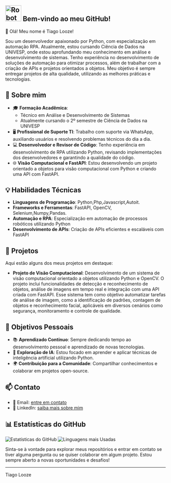
## <img src="https://cdn-icons-png.flaticon.com/512/4712/4712024.png" alt="Robot Logo" width="50"/>  Bem-vindo ao meu GitHub!

👋 Olá! 
Meu nome é Tiago Looze!

Sou um desenvolvedor apaixonado por Python, com especialização em automação RPA. Atualmente, estou cursando Ciência de Dados na UNIVESP, onde estou aprofundando meu conhecimento em análise e desenvolvimento de sistemas.
Tenho experiência no desenvolvimento de soluções de automação para otimizar processos, além de trabalhar com a criação de APIs e projetos orientados a objetos. 
Meu objetivo é sempre entregar projetos de alta qualidade, utilizando as melhores práticas e tecnologias.

## 📜 Sobre mim

- 🎓 **Formação Acadêmica**:
  - Técnico em Análise e Desenvolvimento de Sistemas
  - Atualmente cursando o 2º semestre de Ciência de Dados na UNIVESP
- 🖥️ **Profissional de Suporte TI**: Trabalho com suporte via WhatsApp, auxiliando usuários e resolvendo problemas técnicos do dia a dia.
- 💻 **Desenvolvedor e Revisor de Código**: Tenho experiência em desenvolvimento de RPA utilizando Python, revisando implementações dos desenvolvedores e garantindo a qualidade do código.
- 🌐 **Visão Computacional e FastAPI**: Estou desenvolvendo um projeto orientado a objetos para visão computacional com Python e criando uma API com FastAPI.

## 💡 Habilidades Técnicas

- **Linguagens de Programação**: Python,Php,Javascript,Autoit.
- **Frameworks e Ferramentas**: FastAPI, OpenCV, Selenium,Numpy,Pandas.
- **Automação e RPA**: Especialização em automação de processos robóticos utilizando Python
- **Desenvolvimento de APIs**: Criação de APIs eficientes e escaláveis com FastAPI

## 📂 Projetos

Aqui estão alguns dos meus projetos em destaque:

- **Projeto de Visão Computacional**: Desenvolvimento de um sistema de visão computacional orientado a objetos utilizando Python e OpenCV. O projeto inclui funcionalidades de detecção e reconhecimento de objetos, análise de imagens em tempo real e integração com uma API criada com FastAPI. Esse sistema tem como objetivo automatizar tarefas de análise de imagem, como a identificação de padrões, contagem de objetos e reconhecimento facial, aplicáveis em diversos cenários como segurança, monitoramento e controle de qualidade.



## 🎯 Objetivos Pessoais

- 📚 **Aprendizado Contínuo**: Sempre dedicando tempo ao desenvolvimento pessoal e aprendizado de novas tecnologias.
- 🤖 **Exploração de IA**: Estou focado em aprender e aplicar técnicas de inteligência artificial utilizando Python.
- 🌍 **Contribuição para a Comunidade**: Compartilhar conhecimentos e colaborar em projetos open-source.

## 📫 Contato

- 📧 Email: [entre em contato](mailto:thpldevweb@gmail.com)
- 💼 LinkedIn: [saiba mais sobre mim](https://www.linkedin.com/in/tiago-looze-b1a0001b7/)

## 📊 Estatísticas do GitHub

![Estatísticas do GitHub](https://github-readme-stats.vercel.app/api?username=seuusuario&show_icons=true&theme=radical)
![Linguagens mais Usadas](https://github-readme-stats.vercel.app/api/top-langs/?username=seuusuario&layout=compact&theme=radical)

Sinta-se à vontade para explorar meus repositórios e entrar em contato se tiver alguma pergunta ou se quiser colaborar em algum projeto. Estou sempre aberto a novas oportunidades e desafios!

---

Tiago Looze
